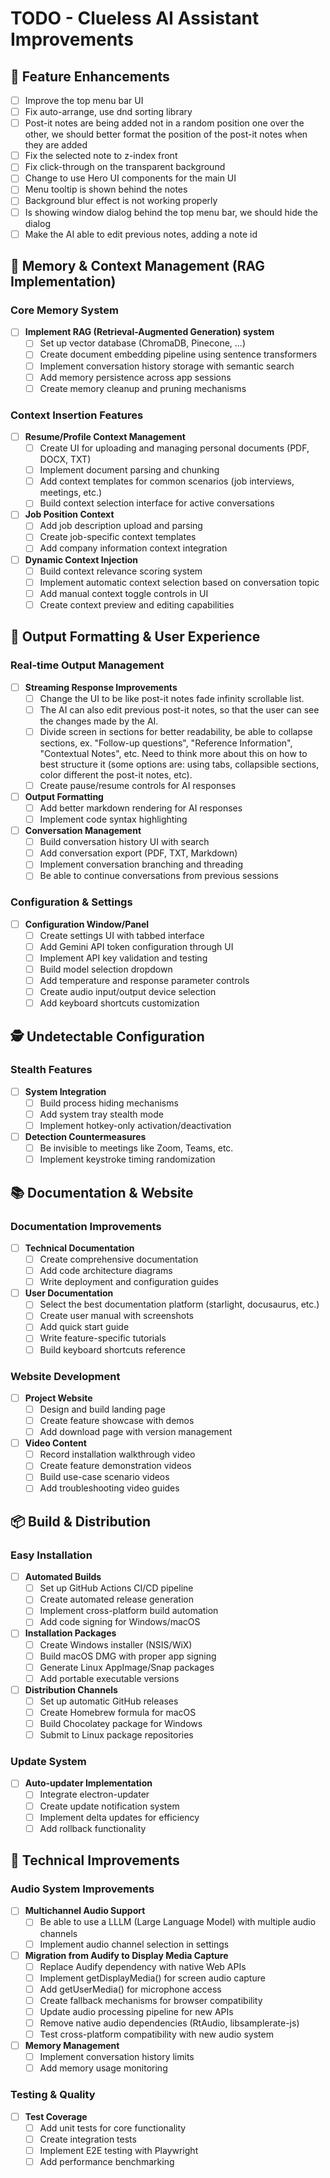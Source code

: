 # TODO - Clueless AI Assistant Improvements

## 🚀 Feature Enhancements

- [ ] Improve the top menu bar UI
- [ ] Fix auto-arrange, use dnd sorting library
- [ ] Post-it notes are being added not in a random position one over the other, we should better format the position of the post-it notes when they are added
- [ ] Fix the selected note to z-index front
- [ ] Fix click-through on the transparent background
- [ ] Change to use Hero UI components for the main UI
- [ ] Menu tooltip is shown behind the notes
- [ ] Background blur effect is not working properly
- [ ] Is showing window dialog behind the top menu bar, we should hide the dialog
- [ ] Make the AI able to edit previous notes, adding a note id

## 🧠 Memory & Context Management (RAG Implementation)

### Core Memory System
- [ ] **Implement RAG (Retrieval-Augmented Generation) system**
  - [ ] Set up vector database (ChromaDB, Pinecone, ...)
  - [ ] Create document embedding pipeline using sentence transformers
  - [ ] Implement conversation history storage with semantic search
  - [ ] Add memory persistence across app sessions
  - [ ] Create memory cleanup and pruning mechanisms

### Context Insertion Features
- [ ] **Resume/Profile Context Management**
  - [ ] Create UI for uploading and managing personal documents (PDF, DOCX, TXT)
  - [ ] Implement document parsing and chunking
  - [ ] Add context templates for common scenarios (job interviews, meetings, etc.)
  - [ ] Build context selection interface for active conversations

- [ ] **Job Position Context**
  - [ ] Add job description upload and parsing
  - [ ] Create job-specific context templates
  - [ ] Add company information context integration

- [ ] **Dynamic Context Injection**
  - [ ] Build context relevance scoring system
  - [ ] Implement automatic context selection based on conversation topic
  - [ ] Add manual context toggle controls in UI
  - [ ] Create context preview and editing capabilities

## 🎨 Output Formatting & User Experience

### Real-time Output Management
- [ ] **Streaming Response Improvements**
  - [ ] Change the UI to be like post-it notes fade infinity scrollable list.
  - [ ] The AI can also edit previous post-it notes, so that the user can see the changes made by the AI.
  - [ ] Divide screen in sections for better readability, be able to collapse sections, ex. "Follow-up questions", "Reference Information", "Contextual Notes", etc. Need to think more about this on how to best structure it (some options are: using tabs, collapsible sections, color different the post-it notes, etc).
  - [ ] Create pause/resume controls for AI responses

- [ ] **Output Formatting**
  - [ ] Add better markdown rendering for AI responses
  - [ ] Implement code syntax highlighting

- [ ] **Conversation Management**
  - [ ] Build conversation history UI with search
  - [ ] Add conversation export (PDF, TXT, Markdown)
  - [ ] Implement conversation branching and threading
  - [ ] Be able to continue conversations from previous sessions

### Configuration & Settings
- [ ] **Configuration Window/Panel**
  - [ ] Create settings UI with tabbed interface
  - [ ] Add Gemini API token configuration through UI
  - [ ] Implement API key validation and testing
  - [ ] Build model selection dropdown
  - [ ] Add temperature and response parameter controls
  - [ ] Create audio input/output device selection
  - [ ] Add keyboard shortcuts customization

## 🕵️ Undetectable Configuration

### Stealth Features
- [ ] **System Integration**
  - [ ] Build process hiding mechanisms
  - [ ] Add system tray stealth mode
  - [ ] Implement hotkey-only activation/deactivation
  
- [ ] **Detection Countermeasures**
  - [ ] Be invisible to meetings like Zoom, Teams, etc.
  - [ ] Implement keystroke timing randomization

## 📚 Documentation & Website

### Documentation Improvements
- [ ] **Technical Documentation**
  - [ ] Create comprehensive documentation
  - [ ] Add code architecture diagrams
  - [ ] Write deployment and configuration guides

- [ ] **User Documentation**
    - [ ] Select the best documentation platform (starlight, docusaurus, etc.)
  - [ ] Create user manual with screenshots
  - [ ] Add quick start guide
  - [ ] Write feature-specific tutorials
  - [ ] Build keyboard shortcuts reference

### Website Development
- [ ] **Project Website**
  - [ ] Design and build landing page
  - [ ] Create feature showcase with demos
  - [ ] Add download page with version management

- [ ] **Video Content**
  - [ ] Record installation walkthrough video
  - [ ] Create feature demonstration videos
  - [ ] Build use-case scenario videos
  - [ ] Add troubleshooting video guides

## 📦 Build & Distribution

### Easy Installation
- [ ] **Automated Builds**
  - [ ] Set up GitHub Actions CI/CD pipeline
  - [ ] Create automated release generation
  - [ ] Implement cross-platform build automation
  - [ ] Add code signing for Windows/macOS

- [ ] **Installation Packages**
  - [ ] Create Windows installer (NSIS/WiX)
  - [ ] Build macOS DMG with proper app signing
  - [ ] Generate Linux AppImage/Snap packages
  - [ ] Add portable executable versions

- [ ] **Distribution Channels**
  - [ ] Set up automatic GitHub releases
  - [ ] Create Homebrew formula for macOS
  - [ ] Build Chocolatey package for Windows
  - [ ] Submit to Linux package repositories

### Update System
- [ ] **Auto-updater Implementation**
  - [ ] Integrate electron-updater
  - [ ] Create update notification system
  - [ ] Implement delta updates for efficiency
  - [ ] Add rollback functionality

## 🔧 Technical Improvements

### Audio System Improvements
- [ ] **Multichannel Audio Support**
  - [ ] Be able to use a LLLM (Large Language Model) with multiple audio channels
  - [ ] Implement audio channel selection in settings

- [ ] **Migration from Audify to Display Media Capture**
  - [ ] Replace Audify dependency with native Web APIs
  - [ ] Implement getDisplayMedia() for screen audio capture
  - [ ] Add getUserMedia() for microphone access
  - [ ] Create fallback mechanisms for browser compatibility
  - [ ] Update audio processing pipeline for new APIs
  - [ ] Remove native audio dependencies (RtAudio, libsamplerate-js)
  - [ ] Test cross-platform compatibility with new audio system

- [ ] **Memory Management**
  - [ ] Implement conversation history limits
  - [ ] Add memory usage monitoring

### Testing & Quality
- [ ] **Test Coverage**
  - [ ] Add unit tests for core functionality
  - [ ] Create integration tests
  - [ ] Implement E2E testing with Playwright
  - [ ] Add performance benchmarking
